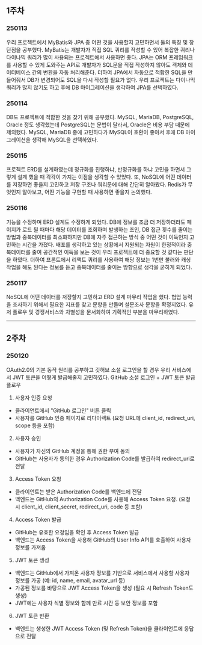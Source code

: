 ## 1주차

### 250113
우리 프로젝트에서 MyBatis와 JPA 중 어떤 것을 사용할지 고민하면서 둘의 특징 및 장단점을 공부했다. MyBatis는 개발자가 직접 SQL 쿼리를 작성할 수 있어 복잡한 쿼리나 다이나믹 쿼리가 많이 사용되는 프로젝트에서 사용하면 좋다. JPA는 ORM 프레임워크를 사용할 수 있게 도와주는 API로 개발자가 SQL문을 직접 작성하지 않아도 객체와 데이터베이스 간의 변환을 자동 처리해준다. 더하여 JPA에서 자동으로 적합한 SQL을 만들어줘서 DB가 변경되어도 SQL을 다시 작성할 필요가 없다.
우리 프로젝트는 다이나믹 쿼리가 많지 않기도 하고 후에 DB 마이그레이션을 생각하여 JPA를 선택하였다.

### 250114
DB도 프로젝트에 적합한 것을 찾기 위해 공부했다. MySQL, MariaDB, PostgreSQL, Oracle 정도 생각했는데 PostgreSQL는 문법이 달라서, Oracle은 비용 부담 때문에 제외했다. MySQL, MariaDB 중에 고민하다가 MySQL이 호환이 좋아서 후에 DB 마이그레이션을 생각해 MySQL을 선택하였다.

### 250115
프로젝트 ERD를 설계하였는데 정규화를 진행하냐, 반정규화를 하냐 고민을 하면서 그렇게 설계 했을 때 각각이 가지는 이점을 생각할 수 있었다. 또, NoSQL에 어떤 데이터를 저장하면 좋을지 고민하고 저장 구조나 쿼리문에 대해 간단히 알아봤다. Redis가 무엇인지 알아보고, 어떤 기능을 구현할 때 사용하면 좋을지 논의했다.

### 250116
기능을 수정하며 ERD 설계도 수정하게 되었다. DB에 정보를 조금 더 저장하더라도 페이지가 로드 될 때마다 해당 데이터를 조회하며 발생하는 조인, DB 접근 횟수를 줄이는 방법과 중복데이터를 최소화하지만 DB에 자주 접근하는 방식 중 어떤 것이 이득인지 고민하는 시간을 가졌다. 배포를 생각하고 있는 상황에서 지원되는 자원이 한정적이라 중복데이터를 줄여 공간적인 이득을 보는 것이 우리 프로젝트에 더 중요할 것 같다는 판단을 하였다. 더하여 프론트에서 리액트 쿼리를 사용하여 해당 정보는 1번만 불러와 캐싱 작업을 해도 된다는 정보를 듣고 중복데이터를 줄이는 방향으로 생각을 굳히게 되었다.

### 250117
NoSQL에 어떤 데이터를 저장할지 고민하고 ERD 설계 마무리 작업을 했다.
협업 능력을 조사하기 위해서 필요한 지표를 찾고 문항을 만들며 설문조사 문항을 확정지었다.
유저 플로우 및 경쟁서비스와 차별성을 문서화하여 기획적인 부분을 마무리하였다.

---

## 2주차

### 250120
OAuth2.0의 기본 동작 원리를 공부하고 깃허브 소셜 로그인을 할 경우 우리 서비스에서 JWT 토큰을 어떻게 발급해줄지 고민하였다.
GitHub 소셜 로그인 + JWT 토큰 발급 플로우
1. 사용자 인증 요청
- 클라이언트에서 "GitHub 로그인" 버튼 클릭
- 사용자를 GitHub 인증 페이지로 리다이렉트 (요청 URL에 client_id, redirect_uri, scope 등을 포함)
2. 사용자 승인
- 사용자가 자신의 GitHub 계정을 통해 권한 부여 동의
- GitHub는 사용자가 동의한 경우 Authorization Code를 발급하여 redirect_uri로 전달
3. Access Token 요청
- 클라이언트는 받은 Authorization Code를 백엔드에 전달
- 백엔드는 GitHub의 Authorization Code를 사용해 Access Token 요청. (요청 시 client_id, client_secret, redirect_uri, code 등 포함)
4. Access Token 발급
- GitHub는 유효한 요청임을 확인 후 Access Token 발급
- 백엔드는 Access Token을 사용해 GitHub의 User Info API를 호출하여 사용자 정보를 가져옴
5. JWT 토큰 생성
- 백엔드는 GitHub에서 가져온 사용자 정보를 기반으로 서비스에서 사용할 사용자 정보를 가공 (예: id, name, email, avatar_url 등)
- 가공된 정보를 바탕으로 JWT Access Token을 생성 (필요 시 Refresh Token도 생성)
- JWT에는 사용자 식별 정보와 함께 만료 시간 등 보안 정보를 포함
6. JWT 토큰 반환
- 백엔드는 생성한 JWT Access Token (및 Refresh Token)을 클라이언트에 응답으로 전달



